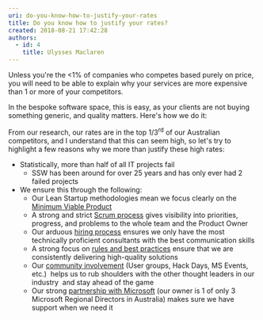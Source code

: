 ```yaml
---
uri: do-you-know-how-to-justify-your-rates
title: Do you know how to justify your rates?
created: 2018-08-21 17:42:28
authors:
  - id: 4
    title: Ulysses Maclaren
---
```





<span class='intro'> <p class="ssw15-rteElement-P">Unless you're the &lt;1% of companies who competes based purely on price, you will need to be able to explain why your services are more expensive than 1 or more of your competitors.&#160;<br></p><div>In the bespoke software space, this is easy, as your clients are not buying something generic, and quality matters. Here's how we do it&#58;<br></div> </span>

<p>From our research, our rates are in the top 1/3<sup>rd</sup> of our Australian competitors, and I understand that this can seem high, so let's try to highlight a few reasons why we more than justify these high rates&#58;<br></p><ul><li>Statistically, more than half of all IT projects fail<ul><li>SSW has been around for over 25 years and has only ever had 2 failed projects</li></ul></li><li>We ensure this through the following&#58;<ul><li>Our Lean Startup methodologies mean we focus clearly on the <a href="/_layouts/15/FIXUPREDIRECT.ASPX?WebId=3dfc0e07-e23a-4cbb-aac2-e778b71166a2&amp;TermSetId=07da3ddf-0924-4cd2-a6d4-a4809ae20160&amp;TermId=3ab40a13-29a5-4016-a2e4-8eeb9d3ccd58">Minimum Viable Product</a></li><li>A strong and strict <a href="https&#58;//www.ssw.com.au/ssw/Consulting/Scrum.aspx">Scrum process</a> gives visibility into priorities, progress, and problems to the whole team and the Product Owner</li><li>Our arduous <a href="https&#58;//www.ssw.com.au/ssw/Employment/Employment.aspx">hiring process</a> ensures we only have the most technically proficient consultants with the best communication skills</li><li>A strong focus on <a href="/rules-to-better-scrum-using-tfs">rules and best practices</a> ensure that we are consistently delivering high-quality solutions</li><li>Our <a href="https&#58;//www.ssw.com.au/ssw/Events/">community involvement</a> (User groups, Hack Days, MS Events, etc.) &#160;helps us to rub shoulders with the other thought leaders in our industry&#160; and stay ahead of the game</li><li>​Our strong <a href="https&#58;//www.ssw.com.au/ssw/Company/AboutUs.aspx">partnership with Microsoft</a> (our owner is 1 of only 3 Microsoft Regional Directors in Australia) makes sure we have support when we need it<br></li></ul></li></ul>


